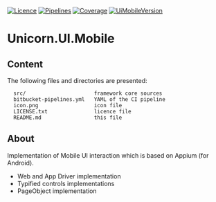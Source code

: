 [![Licence](https://img.shields.io/static/v1?label=license&message=Apache-2.0&color=white&style=plastic)](https://www.apache.org/licenses/LICENSE-2.0)
[![Pipelines](https://img.shields.io/bitbucket/pipelines/dobriyanchik/unicorntaf/master?style=plastic)](https://bitbucket.org/dobriyanchik/unicorntaf/pipelines)
[![Coverage](https://img.shields.io/static/v1?label=coverage&message=73%&color=green&style=plastic)](https://bitbucket.org/dobriyanchik/unicorntaf/src/master/)
[![UiMobileVersion](https://img.shields.io/static/v1?label=Nuget&message=1.0.0&color=blue&style=plastic)](https://www.nuget.org/packages/Unicorn.UI.Mobile/)  

Unicorn.UI.Mobile
=================================

Content
-------

The following files and directories are presented:

	  src/             			framework core sources
	  bitbucket-pipelines.yml	YAML of the CI pipeline
	  icon.png					icon file
	  LICENSE.txt	   			licence file
	  README.md        			this file

About
-----------------
Implementation of Mobile UI interaction which is based on Appium (for Android).

* Web and App Driver implementation
* Typified controls implementations
* PageObject implementation
